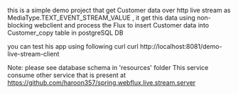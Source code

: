 this is a simple demo project that get Customer data over http live stream as  MediaType.TEXT_EVENT_STREAM_VALUE , 
it get this data using non-blocking webclient and process the Flux to insert Customer data into Customer_copy table in 
postgreSQL DB

you can test his app using following curl 
curl http://localhost:8081/demo-live-stream-client


Note: please see database schema in 'resources' folder
This service consume other service that is present at https://github.com/haroon357/spring.webflux.live.stream.server